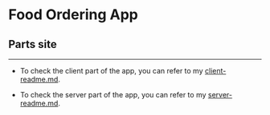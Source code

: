 # Food Ordering App

## Parts site

---

- To check the client part of the app, you can refer to my [client-readme.md](client/README.md).

- To check the server part of the app, you can refer to my [server-readme.md](server/README.md).
